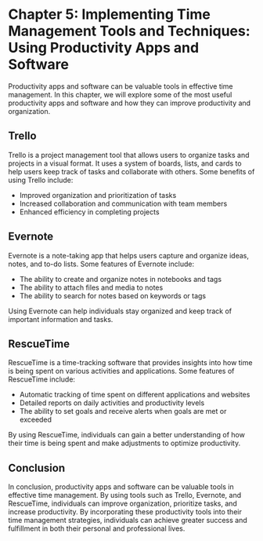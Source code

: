 Chapter 5: Implementing Time Management Tools and Techniques: Using Productivity Apps and Software
==================================================================================================

Productivity apps and software can be valuable tools in effective time management. In this chapter, we will explore some of the most useful productivity apps and software and how they can improve productivity and organization.

Trello
------

Trello is a project management tool that allows users to organize tasks and projects in a visual format. It uses a system of boards, lists, and cards to help users keep track of tasks and collaborate with others. Some benefits of using Trello include:

* Improved organization and prioritization of tasks
* Increased collaboration and communication with team members
* Enhanced efficiency in completing projects

Evernote
--------

Evernote is a note-taking app that helps users capture and organize ideas, notes, and to-do lists. Some features of Evernote include:

* The ability to create and organize notes in notebooks and tags
* The ability to attach files and media to notes
* The ability to search for notes based on keywords or tags

Using Evernote can help individuals stay organized and keep track of important information and tasks.

RescueTime
----------

RescueTime is a time-tracking software that provides insights into how time is being spent on various activities and applications. Some features of RescueTime include:

* Automatic tracking of time spent on different applications and websites
* Detailed reports on daily activities and productivity levels
* The ability to set goals and receive alerts when goals are met or exceeded

By using RescueTime, individuals can gain a better understanding of how their time is being spent and make adjustments to optimize productivity.

Conclusion
----------

In conclusion, productivity apps and software can be valuable tools in effective time management. By using tools such as Trello, Evernote, and RescueTime, individuals can improve organization, prioritize tasks, and increase productivity. By incorporating these productivity tools into their time management strategies, individuals can achieve greater success and fulfillment in both their personal and professional lives.
